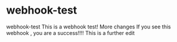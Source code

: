 # webhook-test
webhook-test
This is a webhook test!
More changes
If you see this webhook , you are a success!!!!
This is a further edit
